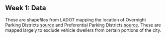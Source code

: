 ## Week 1: Data
These are shapefiles from LADOT mapping the location of Overnight Parking Districts [source](https://data.lacity.org/Transportation/LADOT-Overnight-Parking-Districts/jk9n-burj) and Preferential Parking Districts [source](https://data.lacity.org/Transportation/LADOT-Preferential-Parking-Districts-PPD-/2ckn-xmjp). These are mapped largely to exclude vehicle dwellers from certain portions of the city. 
